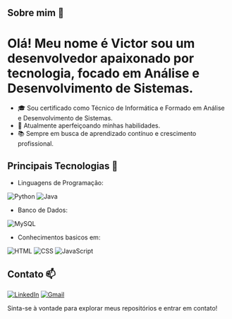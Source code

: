 ## Sobre mim 👋
# Olá! Meu nome é Victor sou um desenvolvedor apaixonado por tecnologia, focado em Análise e Desenvolvimento de Sistemas. 

- 🎓 Sou certificado como Técnico de Informática e Formado em Análise e Desenvolvimento de Sistemas.
- 🌱 Atualmente aperfeiçoando minhas habilidades.
- 📚 Sempre em busca de aprendizado contínuo e crescimento profissional.


## Principais Tecnologias 🔧

- Linguagens de Programação:
  
![Python](https://img.shields.io/badge/Python-14354C?style=for-the-badge&logo=python&logoColor=white)
![Java](https://img.shields.io/badge/Java-ED8B00?style=for-the-badge&logo=openjdk&logoColor=white)


- Banco de Dados:
  
![MySQL](https://img.shields.io/badge/MySQL-005C84?style=for-the-badge&logo=mysql&logoColor=white)


- Conhecimentos basicos em:
  
![HTML](https://img.shields.io/badge/HTML5-E34F26?style=for-the-badge&logo=html5&logoColor=white)
![CSS](https://img.shields.io/badge/CSS3-1572B6?style=for-the-badge&logo=css3&logoColor=white)
![JavaScript](https://img.shields.io/badge/JavaScript-323330?style=for-the-badge&logo=javascript&logoColor=F7DF1E)


## Contato 📫

[![LinkedIn](https://img.shields.io/badge/LinkedIn-0077B5?style=for-the-badge&logo=linkedin&logoColor=white)](www.linkedin.com/in/victor-hamelin-ab9359237)
[![Gmail](https://img.shields.io/badge/Gmail-D14836?style=for-the-badge&logo=gmail&logoColor=white)](Victordasilvahb@gmail.com)

Sinta-se à vontade para explorar meus repositórios e entrar em contato!

